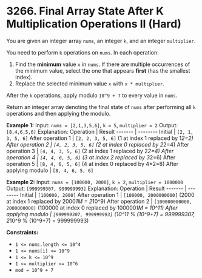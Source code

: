 # 3266. Final Array State After K Multiplication Operations II (Hard)

You are given an integer array `nums`, an integer `k`, and an integer `multiplier`.

You need to perform `k` operations on `nums`. In each operation:
1. Find the **minimum** value `x` in `nums`. If there are multiple occurrences of the minimum value, select the one that appears **first** (has the smallest index).
2. Replace the selected minimum value `x` with `x * multiplier`.

After the `k` operations, apply modulo `10^9 + 7` to every value in `nums`.

Return an integer array denoting the final state of `nums` after performing all `k` operations and then applying the modulo.

**Example 1:**
Input: `nums = [2,1,3,5,6]`, `k = 5`, `multiplier = 2`
Output: `[8,4,6,5,6]`
Explanation:
Operation | Result
------- | --------
Initial | `[2, 1, 3, 5, 6]`
After operation 1 | `[2, 2, 3, 5, 6]` (1 at index 1 replaced by 1*2=2)
After operation 2 | `[4, 2, 3, 5, 6]` (2 at index 0 replaced by 2*2=4)
After operation 3 | `[4, 4, 3, 5, 6]` (2 at index 1 replaced by 2*2=4)
After operation 4 | `[4, 4, 6, 5, 6]` (3 at index 2 replaced by 3*2=6)
After operation 5 | `[8, 4, 6, 5, 6]` (4 at index 0 replaced by 4*2=8)
After applying modulo | `[8, 4, 6, 5, 6]`

**Example 2:**
Input: `nums = [100000, 2000]`, `k = 2`, `multiplier = 1000000`
Output: `[999999307, 999999993]`
Explanation:
Operation | Result
------- | --------
Initial | `[100000, 2000]`
After operation 1 | `[100000, 2000000000]` (2000 at index 1 replaced by 2000*1M = 2*10^9)
After operation 2 | `[100000000000, 2000000000]` (100000 at index 0 replaced by 100000*1M = 10^11)
After applying modulo | `[999999307, 999999993]` (10^11 % (10^9+7) = 999999307, 2*10^9 % (10^9+7) = 999999993)

**Constraints:**
*   `1 <= nums.length <= 10^4`
*   `1 <= nums[i] <= 10^9`
*   `1 <= k <= 10^9`
*   `1 <= multiplier <= 10^6`
*   `mod = 10^9 + 7` 
